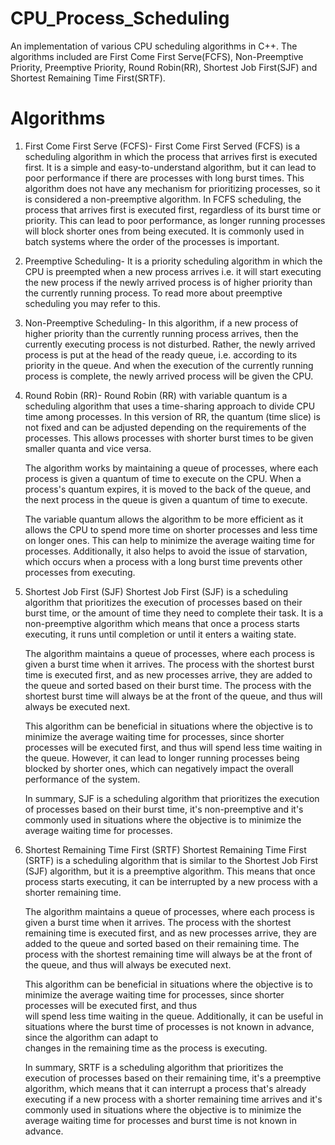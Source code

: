 # CPU_Process_Scheduling
An implementation of various CPU scheduling algorithms in C++. The algorithms included are First Come First Serve(FCFS), Non-Preemptive Priority, Preemptive Priority, Round Robin(RR), Shortest Job First(SJF) and Shortest Remaining Time First(SRTF).

# Algorithms

1. First Come First Serve (FCFS)-
   First Come First Served (FCFS) is a scheduling algorithm in which the process that arrives first is executed first. It is a simple and easy-to-understand algorithm, but it can lead
   to poor performance if there are processes with long burst times. This algorithm does not have any mechanism for prioritizing processes, so it is considered a non-preemptive
   algorithm. In FCFS scheduling, the process that arrives first is executed first, regardless of its burst time or priority. This can lead to poor performance, as longer running
   processes will block shorter ones from being executed. It is commonly used in batch systems where the order of the processes is important.

2. Preemptive Scheduling-
   It is a priority scheduling algorithm in which the CPU is preempted when a new process arrives i.e. it will start executing the new process if the newly arrived process is of
   higher priority than the currently running process. To read more about preemptive scheduling you may refer to this.


3. Non-Preemptive Scheduling-
   In this algorithm, if a new process of higher priority than the currently running process arrives, then the currently executing process is not disturbed. Rather, the newly arrived
   process is put at the head of the ready queue, i.e. according to its priority in the queue. And when the execution of the currently running process is complete, the newly arrived
   process will be given the CPU.

4. Round Robin (RR)-
   Round Robin (RR) with variable quantum is a scheduling algorithm that uses a time-sharing approach to divide CPU time among processes. In this version of RR, the quantum (time
   slice) is not fixed and can be adjusted depending on the requirements of the processes. This allows processes with shorter burst times to be given smaller quanta and vice versa.

   The algorithm works by maintaining a queue of processes, where each process is given a quantum of time to execute on the CPU. When a process's quantum expires, it is moved to the 
   back of the queue, and the next process in the queue is given a quantum of time to execute.

   The variable quantum allows the algorithm to be more efficient as it allows the CPU to spend more time on shorter processes and less time on longer ones. This can help to minimize 
   the average waiting time for processes. Additionally, it also helps to avoid the issue of starvation, which occurs when a process with a long burst time prevents other processes 
   from executing.
   
6. Shortest Job First (SJF)
   Shortest Job First (SJF) is a scheduling algorithm that prioritizes the execution of processes based on their burst time, or the amount of time they need to complete their task. It 
   is a non-preemptive algorithm which means that once a process starts executing, it runs until completion or until it enters a waiting state.

   The algorithm maintains a queue of processes, where each process is given a burst time when it arrives. The process with the shortest burst time is executed first, and as new 
   processes arrive, they are added to the queue and sorted based on their burst time. The process with the shortest burst time will always be at the front of the queue, and thus will 
   always be executed next.

   This algorithm can be beneficial in situations where the objective is to minimize the average waiting time for processes, since shorter processes will be executed first, and thus 
   will spend less time waiting in the queue. However, it can lead to longer running processes being blocked by shorter ones, which can negatively impact the overall performance of the 
   system.
  
   In summary, SJF is a scheduling algorithm that prioritizes the execution of processes based on their burst time, it's non-preemptive and it's commonly used in situations where the 
   objective is to minimize the average waiting time for processes.

6. Shortest Remaining Time First (SRTF)
   Shortest Remaining Time First (SRTF) is a scheduling algorithm that is similar to the Shortest Job First (SJF) algorithm, but it is a preemptive algorithm. This means that once
   process starts executing, it can be interrupted by a new process with a shorter remaining time.

   The algorithm maintains a queue of processes, where each process is given a burst time when it arrives. The process with the shortest remaining time is executed first, and as new
   processes arrive, they are added to the queue and sorted based on their remaining time. The process with the shortest remaining time will always be at the front of the queue, and
   thus will always be executed next.

   This algorithm can be beneficial in situations where the objective is to minimize the average waiting time for processes, since shorter processes will be executed first, and thus    
   will spend less time waiting in the queue. Additionally, it can be useful in situations where the burst time of processes is not known in advance, since the algorithm can adapt to  
   changes in the remaining time as the process is executing.

   In summary, SRTF is a scheduling algorithm that prioritizes the execution of processes based on their remaining time, it's a preemptive algorithm, which means that it can interrupt 
   a process that's already executing if a new process with a shorter remaining time arrives and it's commonly used in situations where the objective is to minimize the average waiting 
   time for processes and burst time is not known in advance.

